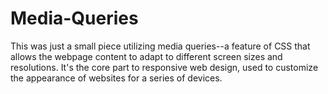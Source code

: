 # Media-Queries
This was just a small piece utilizing media queries--a feature of CSS that allows the webpage content to adapt to different screen sizes and resolutions. It's the core part to responsive web design, used to customize the appearance of websites for a series of devices.
